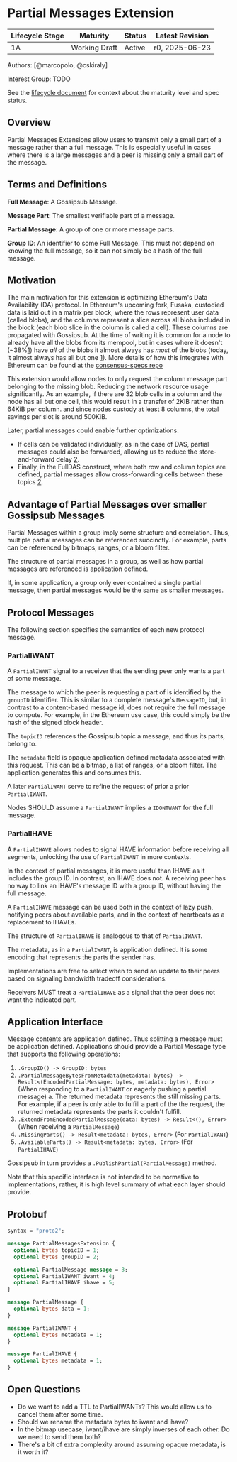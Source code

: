 # Partial Messages Extension

| Lifecycle Stage | Maturity      | Status | Latest Revision |
| --------------- | ------------- | ------ | --------------- |
| 1A              | Working Draft | Active | r0, 2025-06-23  |

Authors: [@marcopolo, @cskiraly]

Interest Group: TODO

[@marcopolo]: https://github.com/marcopolo
[@cskiraly]: https://github.com/cskiraly

See the [lifecycle document][lifecycle-spec] for context about the maturity level
and spec status.

[lifecycle-spec]: https://github.com/libp2p/specs/blob/master/00-framework-01-spec-lifecycle.md

## Overview

Partial Messages Extensions allow users to transmit only a small part of a
message rather than a full message. This is especially useful in cases where
there is a large messages and a peer is missing only a small part of the
message.

## Terms and Definitions

**Full Message**: A Gossipsub Message.

**Message Part**: The smallest verifiable part of a message.

**Partial Message**: A group of one or more message parts.

**Group ID**: An identifier to some Full Message. This must not depend on
knowing the full message, so it can not simply be a hash of the full message.

## Motivation

The main motivation for this extension is optimizing Ethereum's Data
Availability (DA) protocol. In Ethereum's upcoming fork, Fusaka, custodied data
is laid out in a matrix per block, where the rows represent user data (called
blobs), and the columns represent a slice across all blobs included in the block
(each blob slice in the column is called a cell). These columns are propagated
with Gossipsub. At the time of writing it is common for a node to already have
all the blobs from its mempool, but in cases where it doesn't (~38%[1]) have
_all_ of the blobs it almost always has _most_ of the blobs (today, it almost
always has all but one [1]). More details of how this integrates with Ethereum
can be found at the [consensus-specs
repo](https://github.com/ethereum/consensus-specs/pull/4558)

This extension would allow nodes to only request the column message part
belonging to the missing blob. Reducing the network resource usage
significantly. As an example, if there are 32 blob cells in a column and the
node has all but one cell, this would result in a transfer of 2KiB rather than
64KiB per column. and since nodes custody at least 8 columns, the total savings
per slot is around 500KiB.

Later, partial messages could enable further optimizations:
- If cells can be validated individually, as in the case of DAS, partial
  messages could also be forwarded, allowing us to reduce the store-and-forward
  delay [2].
- Finally, in the FullDAS construct, where both row and column topics are
  defined, partial messages allow cross-forwarding cells between these topics
  [2].

## Advantage of Partial Messages over smaller Gossipsub Messages

Partial Messages within a group imply some structure and correlation. Thus,
multiple partial messages can be referenced succinctly. For example, parts can
be referenced by bitmaps, ranges, or a bloom filter.

The structure of partial messages in a group, as well as how partial messages
are referenced is application defined.

If, in some application, a group only ever contained a single partial message,
then partial messages would be the same as smaller messages.


## Protocol Messages

The following section specifies the semantics of each new protocol message.

### PartialIWANT

A `PartialIWANT` signal to a receiver that the sending peer only wants a part of
some message.

The message to which the peer is requesting a part of is identified by the
`groupID` identifier. This is similar to a complete message's `MessageID`, but,
in contrast to a content-based message id, does not require the full message to
compute. For example, in the Ethereum use case, this could simply be the hash of
the signed block header.

The `topicID` references the Gossipsub topic a message, and thus its parts,
belong to.

The `metadata` field is opaque application defined metadata associated with this
request. This can be a bitmap, a list of ranges, or a bloom filter. The
application generates this and consumes this.

A later `PartialIWANT` serve to refine the request of prior a prior `PartialIWANT`.

Nodes SHOULD assume a `PartialIWANT` implies a `IDONTWANT` for the full message.

### PartialIHAVE

A `PartialIHAVE` allows nodes to signal HAVE information before receiving all
segments, unlocking the use of `PartialIWANT` in more contexts.

In the context of partial messages, it is more useful than IHAVE as it includes
the group ID. In contrast, an IHAVE does not. A receiving peer has no way to
link an IHAVE's message ID with a group ID, without having the full message.

A `PartialIHAVE` message can be used both in the context of lazy push, notifying
peers about available parts, and in the context of heartbeats as a replacement
to IHAVEs.

The structure of `PartialIHAVE` is analogous to that of `PartialIWANT`.

The metadata, as in a `PartialIWANT`, is application defined. It is some encoding
that represents the parts the sender has.

Implementations are free to select when to send an update to their peers based
on signaling bandwidth tradeoff considerations.

Receivers MUST treat a `PartialIHAVE` as a signal that the peer does not want
the indicated part.

## Application Interface

Message contents are application defined. Thus splitting a message must be
application defined. Applications should provide a Partial Message type that
supports the following operations:

1. `.GroupID() -> GroupID: bytes`
2. `.PartialMessageBytesFromMetadata(metadata: bytes) -> Result<(EncodedPartialMessage: bytes, metadata: bytes), Error>` (When responding to a `PartialIWANT` or eagerly pushing a partial message)
  a. The returned metadata represents the still missing parts. For example, if a
     peer is only able to fulfill a part of the the request, the returned
     metadata represents the parts it couldn't fulfill.
3. `.ExtendFromEncodedPartialMessage(data: bytes) -> Result<(), Error>` (When receiving a `PartialMessage`)
4. `.MissingParts() -> Result<metadata: bytes, Error>` (For `PartialIWANT`)
5. `.AvailableParts() -> Result<metadata: bytes, Error>` (For `PartialIHAVE`)

Gossipsub in turn provides a `.PublishPartial(PartialMessage)` method.

Note that this specific interface is not intended to be normative to
implementations, rather, it is high level summary of what each layer should
provide.

## Protobuf

```protobuf
syntax = "proto2";

message PartialMessagesExtension {
  optional bytes topicID = 1;
  optional bytes groupID = 2;

  optional PartialMessage message = 3;
  optional PartialIWANT iwant = 4;
  optional PartialIHAVE ihave = 5;
}

message PartialMessage {
  optional bytes data = 1;
}

message PartialIWANT {
  optional bytes metadata = 1;
}

message PartialIHAVE {
  optional bytes metadata = 1;
}

```

## Open Questions

- Do we want to add a TTL to PartialIWANTs? This would allow us to cancel them after some time.
- Should we rename the metadata bytes to iwant and ihave?
- In the bitmap usecase, iwant/ihave are simply inverses of each other. Do we need to send them both?
- There's a bit of extra complexity around assuming opaque metadata, is it worth it?

[1]: https://ethresear.ch/t/is-data-available-in-the-el-mempool/22329
[2]: https://ethresear.ch/t/fulldas-towards-massive-scalability-with-32mb-blocks-and-beyond/19529#possible-extensions-13
